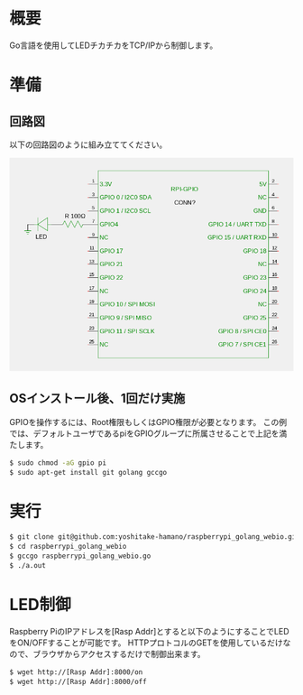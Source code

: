 # 概要

Go言語を使用してLEDチカチカをTCP/IPから制御します。

# 準備

## 回路図

以下の回路図のように組み立ててください。

![raspberrypi led schematic](images/raspberrypi_led_schematic.png)

## OSインストール後、1回だけ実施

GPIOを操作するには、Root権限もしくはGPIO権限が必要となります。
この例では、デフォルトユーザであるpiをGPIOグループに所属させることで上記を満たします。

````.bash
$ sudo chmod -aG gpio pi
$ sudo apt-get install git golang gccgo
````

# 実行

````.bash
$ git clone git@github.com:yoshitake-hamano/raspberrypi_golang_webio.git
$ cd raspberrypi_golang_webio
$ gccgo raspberrypi_golang_webio.go
$ ./a.out
````

# LED制御

Raspberry PiのIPアドレスを[Rasp Addr]とすると以下のようにすることでLEDをON/OFFすることが可能です。
HTTPプロトコルのGETを使用しているだけなので、ブラウザからアクセスするだけで制御出来ます。

````.bash
$ wget http://[Rasp Addr]:8000/on
$ wget http://[Rasp Addr]:8000/off
````
